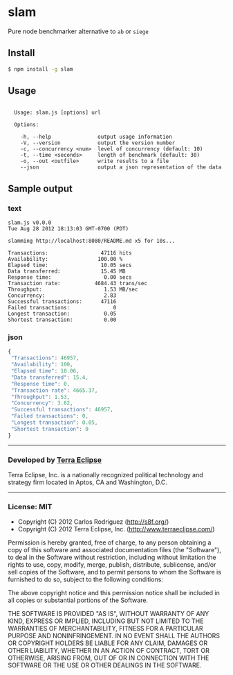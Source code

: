 slam
====

Pure node benchmarker alternative to `ab` or `siege`

Install
-------

```bash
$ npm install -g slam
```

Usage
-----

```

  Usage: slam.js [options] url

  Options:

    -h, --help               output usage information
    -V, --version            output the version number
    -c, --concurrency <num>  level of concurrency (default: 10)
    -t, --time <seconds>     length of benchmark (default: 30)
    -o, --out <outfile>      write results to a file
    --json                   output a json representation of the data

```

Sample output
-------------

### text

```
slam.js v0.0.0
Tue Aug 28 2012 18:13:03 GMT-0700 (PDT)

slamming http://localhost:8080/README.md x5 for 10s...

Transactions:                 47116 hits
Availability:                100.00 %
Elapsed time:                 10.05 secs
Data transferred:             15.45 MB
Response time:                 0.00 secs
Transaction rate:           4684.43 trans/sec
Throughput:                    1.53 MB/sec
Concurrency:                   2.83 
Successful transactions:      47116 
Failed transactions:              0 
Longest transaction:           0.05 
Shortest transaction:          0.00 
```

### json

```javascript
{
 "Transactions": 46957,
 "Availability": 100,
 "Elapsed time": 10.06,
 "Data transferred": 15.4,
 "Response time": 0,
 "Transaction rate": 4665.37,
 "Throughput": 1.53,
 "Concurrency": 3.62,
 "Successful transactions": 46957,
 "Failed transactions": 0,
 "Longest transaction": 0.05,
 "Shortest transaction": 0
}
```

- - -

### Developed by [Terra Eclipse](http://www.terraeclipse.com)
Terra Eclipse, Inc. is a nationally recognized political technology and
strategy firm located in Aptos, CA and Washington, D.C.

- - -

### License: MIT

- Copyright (C) 2012 Carlos Rodriguez (http://s8f.org/)
- Copyright (C) 2012 Terra Eclipse, Inc. (http://www.terraeclipse.com/)

Permission is hereby granted, free of charge, to any person obtaining a copy
of this software and associated documentation files (the "Software"), to deal
in the Software without restriction, including without limitation the rights
to use, copy, modify, merge, publish, distribute, sublicense, and/or sell
copies of the Software, and to permit persons to whom the Software is furnished
to do so, subject to the following conditions:

The above copyright notice and this permission notice shall be included in
all copies or substantial portions of the Software.

THE SOFTWARE IS PROVIDED "AS IS", WITHOUT WARRANTY OF ANY KIND, EXPRESS OR
IMPLIED, INCLUDING BUT NOT LIMITED TO THE WARRANTIES OF MERCHANTABILITY,
FITNESS FOR A PARTICULAR PURPOSE AND NONINFRINGEMENT. IN NO EVENT SHALL THE
AUTHORS OR COPYRIGHT HOLDERS BE LIABLE FOR ANY CLAIM, DAMAGES OR OTHER
LIABILITY, WHETHER IN AN ACTION OF CONTRACT, TORT OR OTHERWISE, ARISING FROM,
OUT OF OR IN CONNECTION WITH THE SOFTWARE OR THE USE OR OTHER DEALINGS IN THE
SOFTWARE.